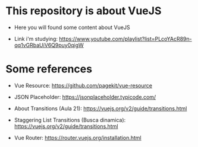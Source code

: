 # This repository is about VueJS

- Here you will found some content about VueJS

- Link i'm studying: https://www.youtube.com/playlist?list=PLcoYAcR89n-qq1vGRbaUiV6Q9puy0qigW

# Some references

- Vue Resource: https://github.com/pagekit/vue-resource

- JSON Placeholder: https://jsonplaceholder.typicode.com/

- About Transitions (Aula 21): https://vuejs.org/v2/guide/transitions.html

- Staggering List Transitions (Busca dinamica): https://vuejs.org/v2/guide/transitions.html

- Vue Router: https://router.vuejs.org/installation.html